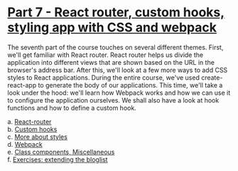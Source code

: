 # [Part 7 - React router, custom hooks, styling app with CSS and webpack](https://fullstackopen.com/en/part7)

The seventh part of the course touches on several different themes. First, we'll get familiar with React router. React router helps us divide the application into different views that are shown based on the URL in the browser's address bar. After this, we'll look at a few more ways to add CSS styles to React applications. During the entire course, we've used create-react-app to generate the body of our applications. This time, we'll take a look under the hood: we'll learn how Webpack works and how we can use it to configure the application ourselves. We shall also have a look at hook functions and how to define a custom hook.

a. [React-router](https://fullstackopen.com/en/part7/react_router)  
b. [Custom hooks](https://fullstackopen.com/en/part7/custom_hooks)  
c. [More about styles](https://fullstackopen.com/en/part7/more_about_styles)  
d. [Webpack](https://fullstackopen.com/en/part7/webpack)  
e. [Class components, Miscellaneous](https://fullstackopen.com/en/part7/class_components_miscellaneous)  
f. [Exercises: extending the bloglist](https://fullstackopen.com/en/part7/exercises_extending_the_bloglist)
